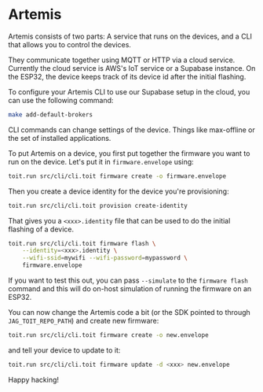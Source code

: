 # Artemis

Artemis consists of two parts:  A service that runs on the devices, and a CLI
that allows you to control the devices.

They communicate together using MQTT or HTTP via a cloud service.  Currently the
cloud service is AWS's IoT service or a Supabase instance.  On the ESP32, the 
device keeps track of its device id after the initial flashing. 

To configure your Artemis CLI to use our Supabase setup in the cloud, you can
use the following command:

``` sh
make add-default-brokers
```

CLI commands can change settings of the device.  Things like max-offline or the set
of installed applications.

To put Artemis on a device, you first put together the firmware you want to
run on the device. Let's put it in `firmware.envelope` using:

``` sh
toit.run src/cli/cli.toit firmware create -o firmware.envelope
```

Then you create a device identity for the device you're provisioning:

``` sh
toit.run src/cli/cli.toit provision create-identity
```

That gives you a `<xxx>.identity` file that can be used to do the initial flashing
of a device.

``` sh
toit.run src/cli/cli.toit firmware flash \
    --identity=<xxx>.identity \
    --wifi-ssid=mywifi --wifi-password=mypassword \
    firmware.envelope
```

If you want to test this out, you can pass `--simulate` to the `firmware flash` command
and this will do on-host simulation of running the firmware on an ESP32.

You can now change the Artemis code a bit (or the SDK pointed to through `JAG_TOIT_REPO_PATH`) and 
create new firmware:

``` sh
toit.run src/cli/cli.toit firmware create -o new.envelope
```

and tell your device to update to it:

``` sh
toit.run src/cli/cli.toit firmware update -d <xxx> new.envelope
```

Happy hacking!
